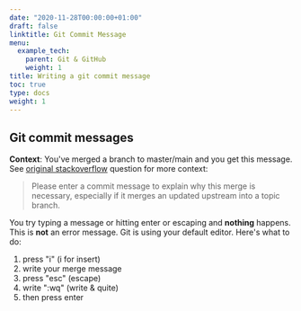 ```yaml
---
date: "2020-11-28T00:00:00+01:00"
draft: false
linktitle: Git Commit Message
menu:
  example_tech:
    parent: Git & GitHub
    weight: 1
title: Writing a git commit message
toc: true
type: docs
weight: 1
---
```


## Git commit messages

**Context**: You've merged a branch to master/main and you get this message. See [original stackoverflow](https://stackoverflow.com/questions/19085807/please-enter-a-commit-message-to-explain-why-this-merge-is-necessary-especially) question for more context:

> Please enter a commit message to explain why this merge is necessary,
especially if it merges an updated upstream into a topic branch.

You try typing a message or hitting enter or escaping and **nothing** happens. 
This is **not** an error message. Git is using your default editor. Here's what to do:

1. press "i" (i for insert)
2. write your merge message
3. press "esc" (escape)
4. write ":wq" (write & quite)
5. then press enter






